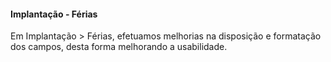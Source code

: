 #### **Implantação - Férias**

Em Implantação > Férias, efetuamos melhorias na disposição e formatação dos campos, desta forma melhorando a usabilidade.   




   

